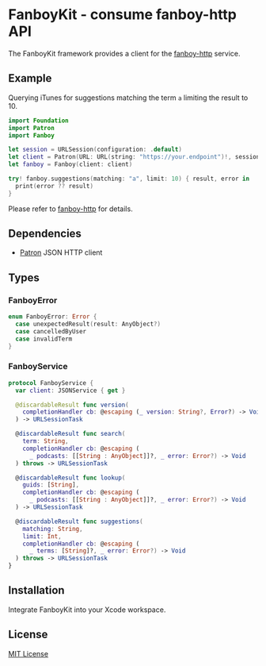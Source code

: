 # FanboyKit - consume fanboy-http API

The FanboyKit framework provides a client for the [fanboy-http](https://github.com/michaelnisi/fanboy-http) service.

## Example

Querying iTunes for suggestions matching the term `a` limiting the result to 10.

```swift
import Foundation
import Patron
import Fanboy

let session = URLSession(configuration: .default)
let client = Patron(URL: URL(string: "https://your.endpoint")!, session: session)
let fanboy = Fanboy(client: client)

try! fanboy.suggestions(matching: "a", limit: 10) { result, error in
  print(error ?? result)
}
```

Please refer to [fanboy-http](https://github.com/michaelnisi/fanboy-http) for details.

## Dependencies

- [Patron](https://github.com/michaelnisi/patron) JSON HTTP client

## Types

### FanboyError

```swift
enum FanboyError: Error {
  case unexpectedResult(result: AnyObject?)
  case cancelledByUser
  case invalidTerm
}
```

### FanboyService

```swift
protocol FanboyService {
  var client: JSONService { get }

  @discardableResult func version(
    completionHandler cb: @escaping (_ version: String?, Error?) -> Void
  ) -> URLSessionTask

  @discardableResult func search(
    term: String,
    completionHandler cb: @escaping (
      _ podcasts: [[String : AnyObject]]?, _ error: Error?) -> Void
  ) throws -> URLSessionTask

  @discardableResult func lookup(
    guids: [String],
    completionHandler cb: @escaping (
      _ podcasts: [[String : AnyObject]]?, _ error: Error?) -> Void
  ) -> URLSessionTask

  @discardableResult func suggestions(
    matching: String,
    limit: Int,
    completionHandler cb: @escaping (
      _ terms: [String]?, _ error: Error?) -> Void
  ) throws -> URLSessionTask
}
```

## Installation

Integrate FanboyKit into your Xcode workspace.

## License

[MIT License](https://github.com/michaelnisi/fanboy-kit/blob/master/LICENSE)
